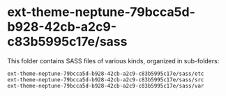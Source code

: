 # ext-theme-neptune-79bcca5d-b928-42cb-a2c9-c83b5995c17e/sass

This folder contains SASS files of various kinds, organized in sub-folders:

    ext-theme-neptune-79bcca5d-b928-42cb-a2c9-c83b5995c17e/sass/etc
    ext-theme-neptune-79bcca5d-b928-42cb-a2c9-c83b5995c17e/sass/src
    ext-theme-neptune-79bcca5d-b928-42cb-a2c9-c83b5995c17e/sass/var

